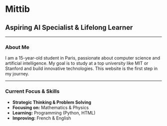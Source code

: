 <!DOCTYPE html>
<html>

<head>
  <meta charset="utf-8">
  <meta name="viewport" content="width=device-width">
  <title>Mittib's Journey</title>
  <link href="style.css" rel="stylesheet" type="text/css" />
</head>

<body>

  <h1>Mittib</h1>
  <h2>Aspiring AI Specialist & Lifelong Learner</h2>

  <hr>

  <h3>About Me</h3>
  <p>
    I am a 15-year-old student in Paris, passionate about computer science and artificial intelligence. My goal is to study at a top university like MIT or Stanford and build innovative technologies. This website is the first step in my journey.
  </p>

  <hr>

  <h3>Current Focus & Skills</h3>
  <ul>
    <li><strong>Strategic Thinking & Problem Solving</strong></li>
    <li><strong>Focusing on:</strong> Mathematics & Physics</li>
    <li><strong>Learning:</strong> Programming (Python, HTML)</li>
    <li><strong>Improving:</strong> French & English</li>
  </ul>

</body>

</html>
